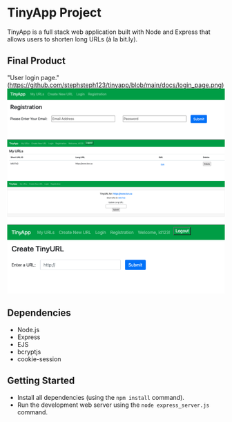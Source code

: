 # TinyApp Project

TinyApp is a full stack web application built with Node and Express that allows users to shorten long URLs (à la bit.ly).

## Final Product

"User login page." (https://github.com/stephsteph123/tinyapp/blob/main/docs/login_page.png)
!["Where users register."](https://github.com/stephsteph123/tinyapp/blob/main/docs/reg_page.png)
!["Users can view their URLs once logged in."](https://github.com/stephsteph123/tinyapp/blob/main/docs/my_urls.png)
!["Users can edit their URLs"](https://github.com/stephsteph123/tinyapp/blob/main/docs/edit_long_url.png)
!["Users can create new short URLs"](https://github.com/stephsteph123/tinyapp/blob/main/docs/create_new_url.png)

## Dependencies

- Node.js
- Express
- EJS
- bcryptjs
- cookie-session

## Getting Started

- Install all dependencies (using the `npm install` command).
- Run the development web server using the `node express_server.js` command.